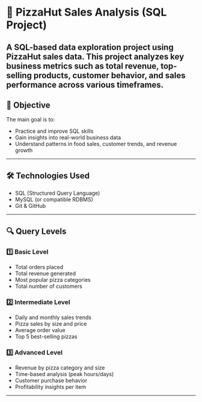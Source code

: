 # 🍕 PizzaHut Sales Analysis (SQL Project)

A SQL-based data exploration project using PizzaHut sales data. 
This project analyzes key business metrics such as total revenue, top-selling products, 
customer behavior, and sales performance across various timeframes.
---

## 🎯 Objective

The main goal is to:
- Practice and improve SQL skills
- Gain insights into real-world business data
- Understand patterns in food sales, customer trends, and revenue growth

---

## 🛠️ Technologies Used

- SQL (Structured Query Language)
- MySQL (or compatible RDBMS)
- Git & GitHub

---

## 🔍 Query Levels

### 1️⃣ **Basic Level**
- Total orders placed
- Total revenue generated
- Most popular pizza categories
- Total number of customers

### 2️⃣ **Intermediate Level**
- Daily and monthly sales trends
- Pizza sales by size and price
- Average order value
- Top 5 best-selling pizzas

### 3️⃣ **Advanced Level**
- Revenue by pizza category and size
- Time-based analysis (peak hours/days)
- Customer purchase behavior
- Profitability insights per item

---

